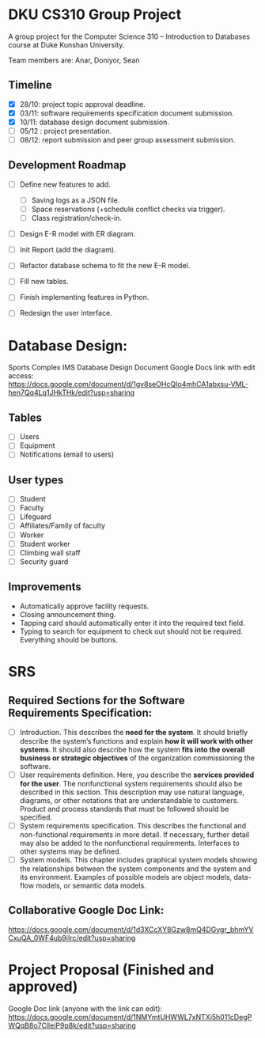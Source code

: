 # DKU CS310 Group Project
A group project for the Computer Science 310 – Introduction to Databases course at Duke Kunshan University.

Team members are: Anar, Doniyor, Sean

## Timeline
- [x] 28/10: project topic approval deadline.
- [x] 03/11: software requirements specification document submission.
- [x] 10/11: database design document submission.
- [ ] 05/12 : project presentation.
- [ ] 08/12: report submission and peer group assessment submission.

## Development Roadmap
- [ ] Define new features to add.
	- [ ] Saving logs as a JSON file.
	- [ ] Space reservations (+schedule conflict checks via trigger).
	- [ ] Class registration/check-in.
- [ ] Design E-R model with ER diagram.
- [ ] Init Report (add the diagram).
- [ ] Refactor database schema to fit the new E-R model.
- [ ] Fill new tables.
- [ ] Finish implementing features in Python.
- [ ] Redesign the user interface.


# Database Design:
Sports Complex IMS Database Design Document
Google Docs link with edit access: https://docs.google.com/document/d/1gv8seOHcQIo4mhCA1abxsu-VML-hen7Qq4Lq1JHkTHk/edit?usp=sharing

## Tables
- [ ] Users
- [ ] Equipment
- [ ] Notifications (email to users)

## User types
- [ ] Student
- [ ] Faculty
- [ ] Lifeguard
- [ ] Affiliates/Family of faculty
- [ ] Worker
- [ ] Student worker
- [ ] Climbing wall staff
- [ ] Security guard

## Improvements
- Automatically approve facility requests.
- Closing announcement thing.
- Tapping card should automatically enter it into the required text field.
- Typing to search for equipment to check out should not be required. Everything should be buttons.


# SRS
## Required Sections for the Software Requirements Specification:
- [ ] Introduction.
      This describes the **need for the system**. It should briefly describe the system’s functions and explain **how it will work with other systems**. It should also describe how the system **fits into the overall business or strategic objectives** of the organization commissioning the software.
- [ ] User requirements definition.
      Here, you describe the **services provided for the user**. The nonfunctional system requirements should also be described in this section. This description may use natural language, diagrams, or other notations that are understandable to customers. Product and process standards that must be followed should be specified.
- [ ] System requirements specification.
      This describes the functional and non-functional requirements in more detail. If necessary, further detail may also be added to the nonfunctional requirements. Interfaces to other systems may be defined.
- [ ] System models.
      This chapter includes graphical system models showing the relationships between the system components and the system and its environment. Examples of possible models are object models, data-flow models, or semantic data models.
## Collaborative Google Doc Link:
https://docs.google.com/document/d/1d3XCcXY8Gzw8mQ4DGygr_bhmYVCxuQA_0WF4ub9iIrc/edit?usp=sharing


# Project Proposal (Finished and approved)
Google Doc link (anyone with the link can edit):
https://docs.google.com/document/d/1NMYmtUHWWL7xNTXi5h011cDegPWQqB8o7CllejP9p8k/edit?usp=sharing


